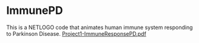 # ImmunePD
This is a NETLOGO code that animates human immune system responding to Parkinson Disease.
[Project1-ImmuneResponsePD.pdf](https://github.com/jewnd/ImmunePD/files/15013307/Project1-ImmuneResponsePD.pdf)
